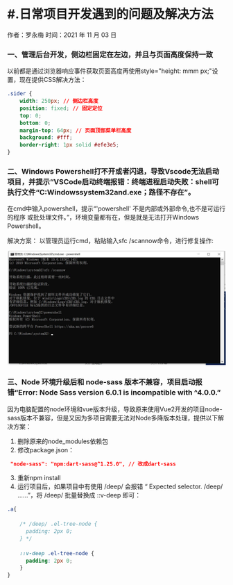 # #.日常项目开发遇到的问题及解决方法

作者：罗永梅
时间：2021 年 11 月 03 日

### 一、管理后台开发，侧边栏固定在左边，并且与页面高度保持一致

以前都是通过浏览器响应事件获取页面高度再使用style="height: mmm px;"设置，现在提供CSS解决方法： 
```css
.sider {
    width: 250px; // 侧边栏高度
    position: fixed; // 固定定位
    top: 0;
    bottom: 0;
    margin-top: 64px; // 页面顶部菜单栏高度
    background: #fff;
    border-right: 1px solid #efe3e5;
}
```
### 二、Windows Powershell打不开或者闪退，导致Vscode无法启动项目，并提示“VSCode启动终端报错：终端进程启动失败：shell可执行文件“C:Windowssystem32and.exe；路径不存在”。
在cmd中输入powershell，提示“'powershell' 不是内部或外部命令,也不是可运行的程序 或批处理文件。”，环境变量都有在，但是就是无法打开Windows Powershell。

解决方案：
以管理员运行cmd，粘贴输入sfc /scannow命令，进行修复操作:

![Image text](images/powershell-1.jpg)

### 三、Node 环境升级后和 node-sass 版本不兼容，项目启动报错“Error: Node Sass version 6.0.1 is incompatible with ^4.0.0.”
因为电脑配置的node环境和vue版本升级，导致原来使用Vue2开发的项目node-sass版本不兼容，但是又因为多项目需要无法对Node多降版本处理，提供以下解决方案：
1. 删除原来的node_modules依赖包
2. 修改package.json：
```json
 "node-sass": "npm:dart-sass@^1.25.0", // 改成dart-sass
```
3. 重新npm install
4. 运行项目后，如果项目中有使用 /deep/ 会报错 “ Expected selector. /deep/ ......”，将 /deep/ 批量替换成 ::v-deep 即可：
```css
.a{
    
    /* /deep/ .el-tree-node {
      padding: 2px 0;
    } */

    ::v-deep .el-tree-node {
      padding: 2px 0;
    }
}
```